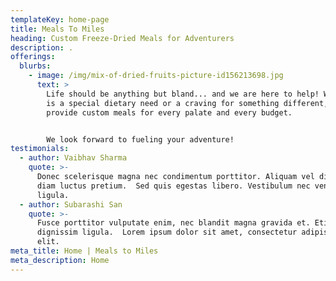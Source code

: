 ```yaml
---
templateKey: home-page
title: Meals To Miles
heading: Custom Freeze-Dried Meals for Adventurers
description: .
offerings:
  blurbs:
    - image: /img/mix-of-dried-fruits-picture-id156213698.jpg
      text: >
        Life should be anything but bland... and we are here to help! Whether it
        is a special dietary need or a craving for something different, we
        provide custom meals for every palate and every budget. 


        We look forward to fueling your adventure!
testimonials:
  - author: Vaibhav Sharma
    quote: >-
      Donec scelerisque magna nec condimentum porttitor. Aliquam vel diam sed
      diam luctus pretium.  Sed quis egestas libero. Vestibulum nec venenatis
      ligula. 
  - author: Subarashi San
    quote: >-
      Fusce porttitor vulputate enim, nec blandit magna gravida et. Etiam et
      dignissim ligula.  Lorem ipsum dolor sit amet, consectetur adipiscing
      elit.
meta_title: Home | Meals to Miles
meta_description: Home
---
```


